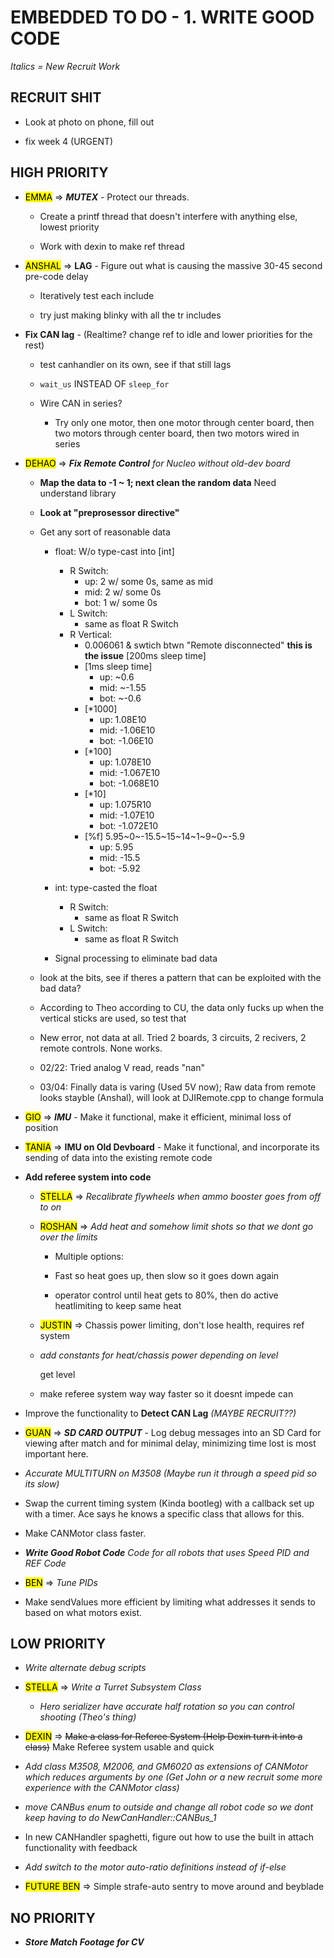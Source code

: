 # EMBEDDED TO DO - 1. WRITE GOOD CODE

*Italics = New Recruit Work*

## RECRUIT SHIT

* Look at photo on phone, fill out

* fix week 4 (URGENT)

## HIGH PRIORITY

- <mark>EMMA</mark> => ***MUTEX*** - Protect our threads.

  - Create a printf thread that doesn't interfere with anything else, lowest priority

  - Work with dexin to make ref thread

- <mark>ANSHAL</mark> => **LAG** - Figure out what is causing the massive 30-45 second pre-code delay

  - Iteratively test each include

  - try just making blinky with all the tr includes

- **Fix CAN lag** - (Realtime? change ref to idle and lower priorities for the rest)

  - test canhandler on its own, see if that still lags

  - `wait_us` INSTEAD OF `sleep_for`

  - Wire CAN in series?

    - Try only one motor, then one motor through center board, then two motors through center board, then two motors wired in series

- <mark>DEHAO</mark> => ***Fix Remote Control*** *for Nucleo without old-dev board*

  - **Map the data to -1 ~ 1; next clean the random data** Need understand library
  - **Look at "preprosessor directive"**
  - Get any sort of reasonable data
    - float: W/o type-cast into [int]
      - R Switch:
        - up: 2 w/ some 0s, same as mid
        - mid: 2 w/ some 0s
        - bot: 1 w/ some 0s
      - L Switch:
        - same as float R Switch
      - R Vertical:
        - 0.006061 & swtich btwn "Remote disconnected" **this is the issue** [200ms sleep time]
        - [1ms sleep time]
          - up: ~0.6
          - mid: ~-1.55
          - bot: ~-0.6
        - [*1000]
          - up: 1.08E10
          - mid: -1.06E10
          - bot: -1.06E10
        - [*100]
          - up: 1.078E10
          - mid: -1.067E10
          - bot: -1.068E10
        - [*10]
          - up: 1.075R10
          - mid: -1.07E10
          - bot: -1.072E10
        - [%f] 5.95~0~-15.5~15~14~1~9~0~-5.9
          - up: 5.95
          - mid: -15.5
          - bot: -5.92
    - int: type-casted the float
      - R Switch:
        - same as float R Switch
      - L Switch:
        - same as float R Switch

    - Signal processing to eliminate bad data
  - look at the bits, see if theres a pattern that can be exploited with the bad data?

  - According to Theo according to CU, the data only fucks up when the vertical sticks are used, so test that
  - New error, not data at all. Tried 2 boards, 3 circuits, 2 recivers, 2 remote controls. None works.
  - 02/22: Tried analog V read, reads "nan"
  - 03/04: Finally data is varing (Used 5V now); Raw data from remote looks stayble (Anshal), will look at DJIRemote.cpp to change formula

- <mark>GIO</mark> => ***IMU*** - Make it functional, make it efficient, minimal loss of position

- <mark>TANIA</mark> => **IMU on Old Devboard** - Make it functional, and incorporate its sending of data into the existing remote code

- **Add referee system into code**

  - <mark>STELLA</mark> => *Recalibrate flywheels when ammo booster goes from off to on*

  - <mark>ROSHAN</mark> => *Add heat and somehow limit shots so that we dont go over the limits*

    - Multiple options:

    - Fast so heat goes up, then slow so it goes down again

    - operator control until heat gets to 80%, then do active heatlimiting to keep same heat

  - <mark>JUSTIN</mark> => Chassis power limiting, don't lose health, requires ref system

  - *add constants for heat/chassis power depending on level*

    get level

  - make referee system way way faster so it doesnt impede can

- Improve the functionality to **Detect CAN Lag** *(MAYBE RECRUIT??)*

- <mark>GUAN</mark> => ***SD CARD OUTPUT*** - Log debug messages into an SD Card for viewing after match and for minimal delay, minimizing time lost is most important here.

- *Accurate MULTITURN on M3508 (Maybe run it through a speed pid so its slow)*

- Swap the current timing system (Kinda bootleg) with a callback set up with a timer. Ace says he knows a specific class that allows for this.

- Make CANMotor class faster.

- ***Write Good Robot Code*** *Code for all robots that uses Speed PID and REF Code*

- <mark>BEN</mark> => *Tune PIDs*

- Make sendValues more efficient by limiting what addresses it sends to based on what motors exist.

## LOW PRIORITY

- *Write alternate debug scripts*

- <mark>STELLA</mark> => *Write a Turret Subsystem Class*

  - *Hero serializer have accurate half rotation so you can control shooting (Theo's thing)*

- <mark>DEXIN</mark> => ~~Make a class for Referee System (Help Dexin turn it into a class)~~ Make Referee system usable and quick

- *Add class M3508, M2006, and GM6020 as extensions of CANMotor which reduces arguments by one (Get John or a new recruit some more experience with the CANMotor class)*

- *move CANBus enum to outside and change all robot code so we dont keep having to do NewCanHandler::CANBus_1*

- In new CANHandler spaghetti, figure out how to use the built in attach functionality with feedback

- *Add switch to the motor auto-ratio definitions instead of if-else*

- <mark>FUTURE BEN</mark> => Simple strafe-auto sentry to move around and beyblade

## NO PRIORITY

- ***Store Match Footage for CV***
